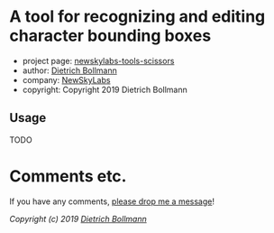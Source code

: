 
# A tool for recognizing and editing character bounding boxes

* project page:  [newskylabs-tools-scissors](https://github.com/newskylabs/newskylabs-tools-scissors)
* author:        [Dietrich Bollmann](http://dietrichbollmann.com/)
* company:       [NewSkyLabs](http://newskylabs.com/)
* copyright:     Copyright 2019 Dietrich Bollmann

## Usage

TODO

# Comments etc.

If you have any comments, [please drop me a message](http://dietrichbollmann.com/)!

*Copyright (c) 2019 [Dietrich Bollmann](http://dietrichbollmann.com/)*

